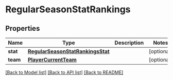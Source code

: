 # RegularSeasonStatRankings

## Properties
Name | Type | Description | Notes
------------ | ------------- | ------------- | -------------
**stat** | [**RegularSeasonStatRankingsStat**](RegularSeasonStatRankingsStat.md) |  | [optional] 
**team** | [**PlayerCurrentTeam**](PlayerCurrentTeam.md) |  | [optional] 

[[Back to Model list]](../README.md#documentation-for-models) [[Back to API list]](../README.md#documentation-for-api-endpoints) [[Back to README]](../README.md)


